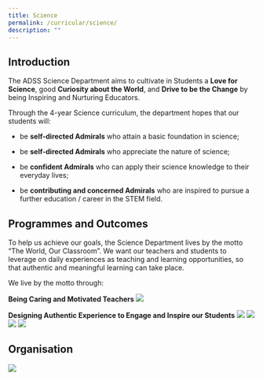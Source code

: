 ```yaml
---
title: Science
permalink: /curricular/science/
description: ""
---
```

Introduction
------------

The ADSS Science Department aims to cultivate in Students a **Love for Science**, good **Curiosity about the World**, and **Drive to be the Change** by being Inspiring and Nurturing Educators.

  

Through the 4-year Science curriculum, the department hopes that our students will:

  

*   be **self-directed Admirals** who attain a basic foundation in science;

*   be **self-directed Admirals** who appreciate the nature of science;

*   be **confident Admirals** who can apply their science knowledge to their everyday lives;

*   be **contributing and concerned Admirals** who are inspired to pursue a further education / career in the STEM field.

Programmes and Outcomes
-----------------------

To help us achieve our goals, the Science Department lives by the motto “The World, Our Classroom”. We want our teachers and students to leverage on daily experiences as teaching and learning opportunities, so that authentic and meaningful learning can take place.

  

We live by the motto through:

  

**Being Caring and Motivated Teachers**
![](/images/science.png)

**Designing Authentic Experience to Engage and Inspire our Students**
![](/images/science2.png)
![](/images/science2b.png)
![](/images/science2c.png)
![](/images/science2d.png)

Organisation
------------

![](/images/science3.png)